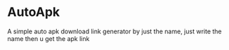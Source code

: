 # AutoApk
A simple auto apk download link generator by just the name,
just write the name then u get the apk link
